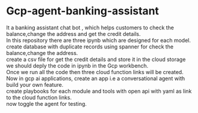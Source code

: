 # Gcp-agent-banking-assistant
It a banking assistant chat bot , which helps customers to check the balance,change the address and get the credit details.<br>
In this repository there are three ipynb which are designed for each model.<br>
create database with duplicate records using spanner for check the balance,change the address.<br>
create a csv file for get the credit details and store it in the cloud storage<br>
we should deply the code in ipynb in the Gcp workbench.<br>
Once we run all the code then three cloud function links will be created.<br>
Now in gcp ai applications, create an app i.e a conversational agent with build your own feature.<br>
create playbooks for each module and tools with open api with yaml as link to the cloud function links.<br>
now toggle the agent for testing.<br>
